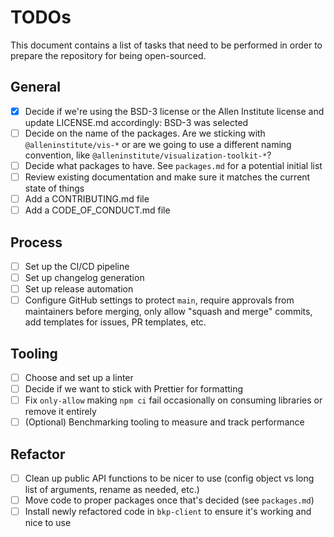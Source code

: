 # TODOs

This document contains a list of tasks that need to be performed in order to prepare the repository for being open-sourced.

## General
- [x] Decide if we're using the BSD-3 license or the Allen Institute license and update LICENSE.md accordingly: BSD-3 was selected
- [ ] Decide on the name of the packages. Are we sticking with `@alleninstitute/vis-*` or are we going to use a different naming convention, like `@alleninstitute/visualization-toolkit-*`?
- [ ] Decide what packages to have. See `packages.md` for a potential initial list
- [ ] Review existing documentation and make sure it matches the current state of things
- [ ] Add a CONTRIBUTING.md file
- [ ] Add a CODE_OF_CONDUCT.md file

## Process
- [ ] Set up the CI/CD pipeline
- [ ] Set up changelog generation
- [ ] Set up release automation
- [ ] Configure GitHub settings to protect `main`, require approvals from maintainers before merging, only allow "squash and merge" commits, add templates for issues, PR templates, etc.

## Tooling
- [ ] Choose and set up a linter
- [ ] Decide if we want to stick with Prettier for formatting
- [ ] Fix `only-allow` making `npm ci` fail occasionally on consuming libraries or remove it entirely
- [ ] (Optional) Benchmarking tooling to measure and track performance

## Refactor
- [ ] Clean up public API functions to be nicer to use (config object vs long list of arguments, rename as needed, etc.)
- [ ] Move code to proper packages once that's decided (see `packages.md`)
- [ ] Install newly refactored code in `bkp-client` to ensure it's working and nice to use
